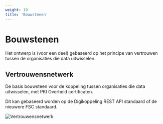 ```yaml
---
weight: 10
title: 'Bouwstenen'
---
```


# Bouwstenen

Het ontwerp is (voor een deel) gebaseerd op het principe van vertrouwen tussen de organisaties die data uitwisselen.

## Vertrouwensnetwerk
De basis bouwsteen voor de koppeling tussen organisaties die data uitwisselen, met PKI Overheid certificaten.

Dit kan gebaseerd worden op de Digikoppeling REST API standaard of de nieuwere FSC standaard.

![Vertrouwensnetwerk](/architecture/trust-network.png)
